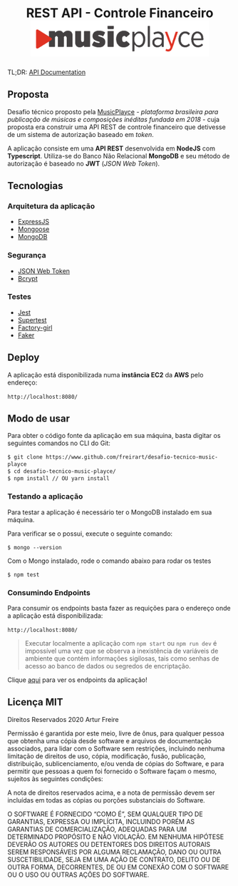 <h1 align="center">
	REST API - Controle Financeiro<br/>
	<a href="http://www.musicplayce.com" target="_blank">
		<img src="https://raw.githubusercontent.com/freirart/desafio-tecnico-music-playce/main/public/readme-caption-image.gif" width="400" />
	</a>
</h1>

TL;DR: <a href="https://github.com/freirart/desafio-tecnico-music-playce/blob/main/public/docs.md" id="docs" target="_blank"> API Documentation </a>

## Proposta
Desafio técnico proposto pela <a href="http://www.musicplayce.com" target="_blank">MusicPlayce</a> _- plataforma brasileira para publicação de músicas e composições inéditas fundada em 2018 -_ cuja proposta era construir uma API REST de controle financeiro que detivesse de um sistema de autorização baseado em _token_.

A aplicação consiste em uma __API REST__ desenvolvida em __NodeJS__ com __Typescript__. Utiliza-se do Banco Não Relacional __MongoDB__ e seu método de autorização é baseado no __JWT__ (_JSON Web Token_).

## Tecnologias

### Arquitetura da aplicação
* <a href="https://github.com/expressjs/express" target="_blank">ExpressJS</a>
* <a href="https://github.com/Automattic/mongoose" target="_blank">Mongoose</a>
* <a href="https://www.mongodb.com/" target="_blank">MongoDB</a>

### Segurança
* <a href="https://github.com/auth0/node-jsonwebtoken" target="_blank">JSON Web Token</a>
* <a href="https://github.com/kelektiv/node.bcrypt.js" target="_blank">Bcrypt</a>

### Testes
* <a href="https://github.com/facebook/jest" target="_blank">Jest</a>
* <a href="https://github.com/visionmedia/supertest" target="_blank">Supertest</a>
* <a href="https://github.com/simonexmachina/factory-girl" target="_blank">Factory-girl</a>
* <a href="https://github.com/Marak/faker.js" target="_blank">Faker</a>

## Deploy

A aplicação está disponibilizada numa __instância EC2__ da __AWS__ pelo endereço: <br>

`http://localhost:8080/`

## Modo de usar
Para obter o código fonte da aplicação em sua máquina, basta digitar os seguintes comandos no CLI do Git:

```
$ git clone https://www.github.com/freirart/desafio-tecnico-music-playce
$ cd desafio-tecnico-music-playce/
$ npm install // OU yarn install
```

### Testando a aplicação
Para testar a aplicação é necessário ter o MongoDB instalado em sua máquina.

Para verificar se o possui, execute o seguinte comando:

```
$ mongo --version
```

Com o Mongo instalado, rode o comando abaixo para rodar os testes

```
$ npm test
```
### Consumindo Endpoints
Para consumir os endpoints basta fazer as requições para o endereço onde a aplicação está disponibilizada: <br>

`http://localhost:8080/`

> Executar localmente a aplicação com `npm start` ou `npm run dev` é impossível uma vez que se observa a inexistência de variáveis de ambiente que contém informações sigilosas, tais como senhas de acesso ao banco de dados ou segredos de encriptação.

Clique <a href="#docs">aqui</a> para ver os endpoints da aplicação!

## Licença MIT
Direitos Reservados 2020 Artur Freire

Permissão é garantida por este meio, livre de ônus, para qualquer pessoa que obtenha uma cópia desde software e arquivos de documentação associados, para lidar com o Software sem restrições, incluindo nenhuma limitação de direitos de uso, cópia, modificação, fusão, publicação, distribuição, sublicenciamento, e/ou venda de cópias do Software, e para permitir que pessoas a quem foi fornecido o Software façam o mesmo, sujeitos às seguintes condições:

A nota de direitos reservados acima, e a nota de permissão devem ser incluídas em todas as cópias ou porções substanciais do Software.

O SOFTWARE É FORNECIDO “COMO É”, SEM QUALQUER TIPO DE GARANTIAS, EXPRESSA OU IMPLÍCITA, INCLUINDO PORÉM AS GARANTIAS DE COMERCIALIZAÇÃO, ADEQUADAS PARA UM DETERMINADO PROPÓSITO E NÃO VIOLAÇÃO. EM NENHUMA HIPÓTESE DEVERÃO OS AUTORES OU DETENTORES DOS DIREITOS AUTORAIS SEREM RESPONSÁVEIS POR ALGUMA RECLAMAÇÃO, DANO OU OUTRA SUSCETIBILIDADE, SEJA EM UMA AÇÃO DE CONTRATO, DELITO OU DE OUTRA FORMA, DECORRENTES, DE OU EM CONEXÃO COM O SOFTWARE OU O USO OU OUTRAS AÇÕES DO SOFTWARE.
